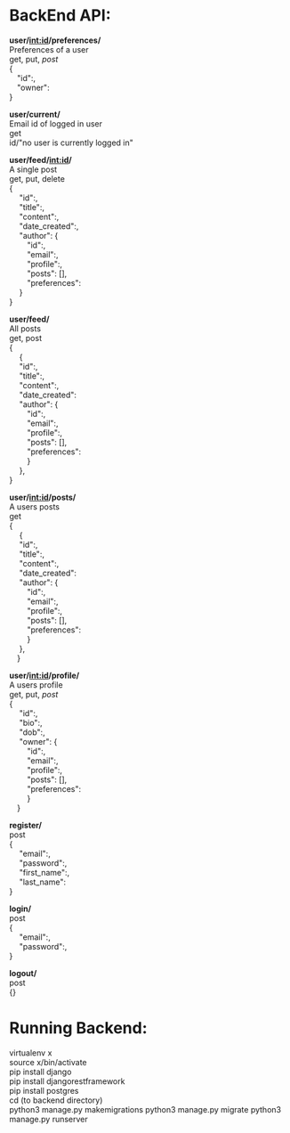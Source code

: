 <h1>BackEnd API:</h1>

**user/<int:id>/preferences/**<br>
Preferences of a user<br>
get, put, *post*<br>
{<br>
&emsp;"id":,<br>
&emsp;"owner":<br>
}<br>

**user/current/**<br>
Email id of logged in user<br>
get<br>
id/"no user is currently logged in"<br>

**user/feed/<int:id>/**<br>
A single post<br>
get, put, delete<br>
{<br>
&emsp;  "id":,<br>
&emsp;  "title":,<br>
&emsp;  "content":,<br>
&emsp;  "date_created":,<br>
&emsp;  "author": {<br>
&emsp;&emsp;              "id":,<br>
&emsp;&emsp;              "email":,<br>
&emsp;&emsp;              "profile":,<br>
&emsp;&emsp;              "posts": [],<br>
&emsp;&emsp;              "preferences":<br>
&emsp;            }<br>
}<br>

**user/feed/**<br>
All posts<br>
get, post<br>
{<br>
&emsp;  {<br>
&emsp;    "id":,<br>
&emsp;    "title":,<br>
&emsp;    "content":,<br>
&emsp;    "date_created":<br>
&emsp;    "author": {<br>
&emsp;&emsp;              "id":,<br>
&emsp;&emsp;              "email":,<br>
&emsp;&emsp;              "profile":,<br>
&emsp;&emsp;              "posts": [],<br>
&emsp;&emsp;              "preferences":<br>
&emsp;&emsp;            }<br>
&emsp;  },<br>
}<br>

**user/<int:id>/posts/**<br>
A users posts<br>
get<br>
{<br>
&emsp;  {<br>
&emsp;    "id":,<br>
&emsp;    "title":,<br>
&emsp;    "content":,<br>
&emsp;    "date_created":<br>
&emsp;    "author": {<br>
&emsp;&emsp;              "id":,<br>
&emsp;&emsp;              "email":,<br>
&emsp;&emsp;              "profile":,<br>
&emsp;&emsp;              "posts": [],<br>
&emsp;&emsp;              "preferences":<br>
&emsp;&emsp;            }<br>
&emsp;  },<br>
&emsp;}<br>

**user/<int:id>/profile/**<br>
A users profile<br>
get, put, *post*<br>
{<br>
&emsp;  "id":,<br>
&emsp;  "bio":,<br>
&emsp;  "dob":,<br>
&emsp;  "owner": {<br>
&emsp;&emsp;              "id":,<br>
&emsp;&emsp;              "email":,<br>
&emsp;&emsp;              "profile":,<br>
&emsp;&emsp;              "posts": [],<br>
&emsp;&emsp;              "preferences":<br>
&emsp;&emsp;            }<br>
&emsp;}<br>

**register/**<br>
post<br>
{<br>
&emsp;  "email":,<br>
&emsp;  "password":,<br>
&emsp;  "first_name":,<br>
&emsp;  "last_name":<br>
}<br>

**login/**<br>
post<br>
{<br>
&emsp;  "email":,<br>
&emsp;  "password":,<br>
}<br>

**logout/**<br>
post<br>
{}

<h1>Running Backend:</h1>
virtualenv x<br>
source x/bin/activate<br>
pip install django<br>
pip install djangorestframework<br>
pip install postgres<br>
cd (to backend directory)<br>
python3 manage.py makemigrations
python3 manage.py migrate
python3 manage.py runserver
